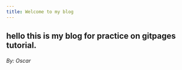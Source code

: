 ```yaml
---
title: Welcome to my blog
---
```

hello this is my blog for practice on gitpages tutorial.
---
<h6>By: Oscar
